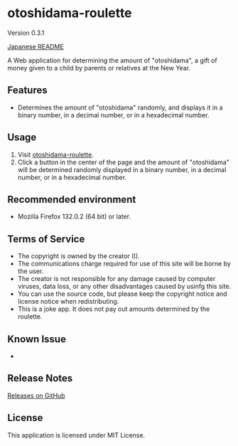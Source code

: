 # otoshidama-roulette

Version 0.3.1

[Japanese README](README.ja.md)

A Web application for determining the amount of "otoshidama", a gift of money given to a child by parents or relatives at the New Year.

## Features

- Determines the amount of "otoshidama" randomly, and displays it in a binary number, in a decimal number, or in a hexadecimal number.

## Usage

1. Visit [otoshidama-roulette](https://taidalog.github.io/otoshidama-roulette/).
1. Click a button in the center of the page and the amount of "otoshidama" will be determined randomly displayed in a binary number, in a decimal number, or in a hexadecimal number.

## Recommended environment

- Mozilla Firefox 132.0.2 (64 bit) or later.

## Terms of Service

- The copyright is owned by the creator (I).
- The communications charge required for use of this site will be borne by the user.
- The creator is not responsible for any damage caused by computer viruses, data loss, or any other disadvantages caused by usinfg this site.
- You can use the source code, but please keep the copyright notice and license notice when redistributing.
- This is a joke app. It does not pay out amounts determined by the roulette.

## Known Issue

-

## Release Notes

[Releases on GitHub](https://github.com/taidalog/otoshidama-roulette/releases)

## License

This application is licensed under MIT License.
